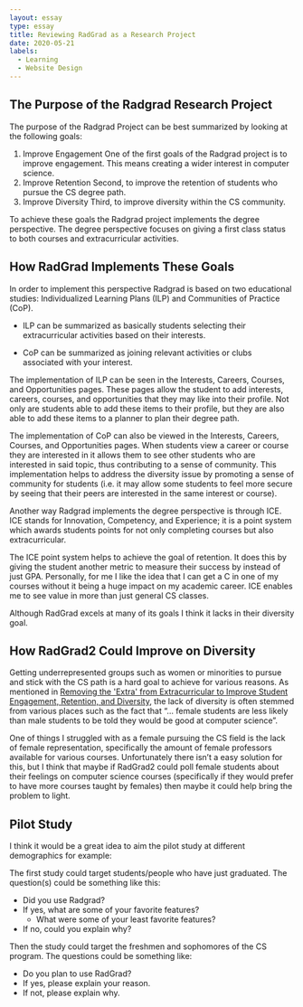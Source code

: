 ```yaml
---
layout: essay
type: essay
title: Reviewing RadGrad as a Research Project  
date: 2020-05-21
labels:
  - Learning
  - Website Design
---
```


## The Purpose of the Radgrad Research Project

The purpose of the Radgrad Project can be best summarized by looking at the following goals: 

1. Improve Engagement 
	One of the first goals of the Radgrad project is to improve engagement. This means creating a wider interest in computer science. 
2. Improve Retention
	Second, to improve the retention of students who pursue the CS degree path. 
3. Improve Diversity 
	Third, to improve diversity within the CS community.

To achieve these goals the Radgrad project implements the degree perspective. The degree perspective focuses on giving a first class status to both courses and extracurricular activities.

## How RadGrad Implements These Goals 
 
In order to implement this perspective Radgrad is based on two educational studies: Individualized Learning Plans (ILP) and Communities of Practice (CoP). 

* ILP can be summarized as basically students selecting their extracurricular activities based on their interests. 

* CoP can be summarized as joining relevant activities or clubs associated with your interest.

The implementation of ILP can be seen in the Interests, Careers, Courses, and Opportunities pages. These pages allow the student to add interests, careers, courses, and opportunities that they may like into their profile. Not only are students able to add these items to their profile, but they are also able to add these items to a planner to plan their degree path.

The implementation of CoP can also be viewed in the Interests, Careers, Courses, and Opportunities pages. When students view a career or course they are interested in it allows them to see other students who are interested in said topic, thus contributing to a sense of community. This implementation helps to address the diversity issue by promoting a sense of community for students (i.e. it may allow some students to feel more secure by seeing that their peers are interested in the same interest or course).

Another way Radgrad implements the degree perspective is through ICE. ICE stands for Innovation, Competency, and Experience; it is a point system which awards students points for not only completing courses but also extracurricular. 

The ICE point system helps to achieve the goal of retention. It does this by giving the student another metric to measure their success by instead of just GPA. Personally, for me I like the idea that I can get a C in one of my courses without it being a huge impact on my academic career. ICE enables me to see value in more than just general CS classes.

Although RadGrad excels at many of its goals I think it lacks in their diversity goal. 

## How RadGrad2 Could Improve on Diversity

Getting underrepresented groups such as women or minorities to pursue and stick with the CS path is a hard goal to achieve for various reasons. As mentioned in [Removing the 'Extra' from Extracurricular to Improve Student Engagement, Retention, and Diversity](https://csdl.ics.hawaii.edu/techreports/2019/19-04/19-04.pdf), the lack of diversity is often stemmed from various places such as the fact that “... female students are less likely than male students to be told they would be good at computer science”. 

One of things I struggled with as a female pursuing the CS field is the lack of female representation, specifically the amount of female professors available for various courses. Unfortunately there isn’t a easy solution for this, but I think that maybe if RadGrad2 could poll female students about their feelings on computer science courses (specifically if they would prefer to have more courses taught by females) then maybe it could help bring the problem to light. 

## Pilot Study

I think it would be a great idea to aim the pilot study at different demographics for example:

The first study could target students/people who have just graduated. The question(s) could be something like this:
- Did you use Radgrad?
- If yes, what are some of your favorite features?
	- What were some of your least favorite features?
- If no, could you explain why?  

Then the study could target the freshmen and sophomores of the CS program. The questions could be something like:
- Do you plan to use RadGrad? 
- If yes, please explain your reason.
- If not, please explain why.
